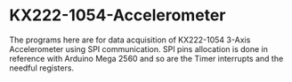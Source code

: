 # KX222-1054-Accelerometer
The programs here are for data acquisition of KX222-1054 3-Axis Accelerometer using SPI communication.
SPI pins allocation is done in reference with Arduino Mega 2560 and so are the Timer interrupts and the needful registers. 
